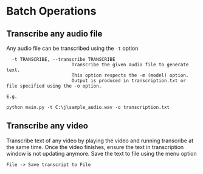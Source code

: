 # Batch Operations #

## Transcribe any audio file
Any audio file can be transcribed using the `-t` option

```
  -t TRANSCRIBE, --transcribe TRANSCRIBE
                        Transcribe the given audio file to generate text.
                        This option respects the -m (model) option.
                        Output is produced in transcription.txt or file specified using the -o option.

E.g.

python main.py -t C:\j\sample_audio.wav -o transcription.txt

```

## Transcribe any video

Transcribe text of any video by playing the video and running transcribe at the same time. Once the video finishes, ensure the text in transcription window is not updating anymore. Save the text to file using the menu option

`File -> Save transcript to File`

